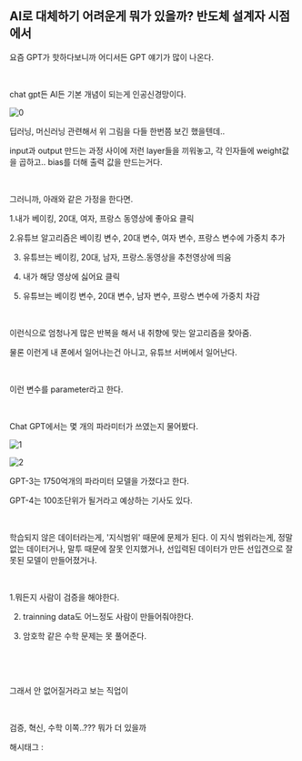 ## AI로 대체하기 어려운게 뭐가 있을까? 반도체 설계자 시점에서

요즘 GPT가 핫하다보니까 어디서든 GPT 얘기가 많이 나온다.

​

chat gpt든 AI든 기본 개념이 되는게 인공신경망이다.

![0](/asset/img/223064881559/0.png)

딥러닝, 머신러닝 관련해서 위 그림을 다들 한번쯤 보긴 했을텐데..

input과 output 만드는 과정 사이에 저런 layer들을 끼워놓고, 각 인자들에 weight값을 곱하고.. bias를 더해 출력 값을 만드는거다.

​

그러니까, 아래와 같은 가정을 한다면.

1.내가 베이킹, 20대, 여자, 프랑스 동영상에 좋아요 클릭

2.유튜브 알고리즘은 베이킹 변수, 20대 변수, 여자 변수, 프랑스 변수에 가중치 추가

3. 유튜브는 베이킹, 20대, 남자, 프랑스.동영상을 추천영상에 띄움

4. 내가 해당 영상에 싫어요 클릭

5. 유튜브는 베이킹 변수, 20대 변수, 남자 변수, 프랑스 변수에 가중치 차감

​

이런식으로 엄청나게 많은 반복을 해서 내 취향에 맞는 알고리즘을 찾아줌.

물론 이런게 내 폰에서 일어나는건 아니고, 유튜브 서버에서 일어난다.

​

이런 변수를 parameter라고 한다.

​

Chat GPT에서는 몇 개의 파라미터가 쓰였는지 물어봤다.

![1](/asset/img/223064881559/1.png)

![2](/asset/img/223064881559/2.png)

GPT-3는 1750억개의 파라미터 모델을 가졌다고 한다.

GPT-4는 100조단위가 될거라고 예상하는 기사도 있다.

​

학습되지 않은 데이터라는게, '지식범위' 때문에 문제가 된다. 이 지식 범위라는게, 정말 없는 데이터거나, 말투 때문에 잘못 인지했거나, 선입력된 데이터가 만든 선입견으로 잘못된 모델이 만들어졌거나.

​

1.뭐든지 사람이 검증을 해야한다.

2. trainning data도 어느정도 사람이 만들어줘야한다.

3. 암호학 같은 수학 문제는 못 풀어준다.

​

​

그래서 안 없어질거라고 보는 직업이

​

검증, 혁신, 수학 이쪽..??? 뭐가 더 있을까

 해시태그 : 
